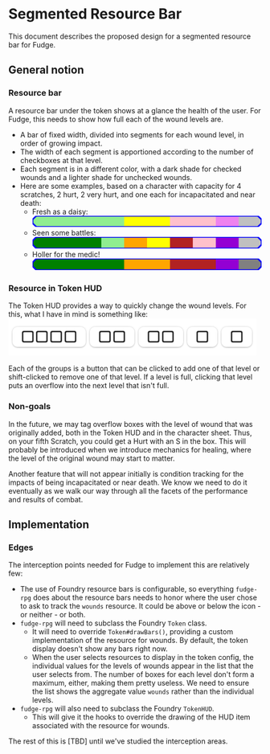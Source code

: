 # Segmented Resource Bar
This document describes the proposed design for a segmented resource bar for Fudge.

## General notion

### Resource bar
A resource bar under the token shows at a glance the health of the user. For Fudge, this needs to show how full each of the wound levels are. 

* A bar of fixed width, divided into segments for each wound level, in order of growing impact.
* The width of each segment is apportioned according to the number of checkboxes at that level.
* Each segment is in a different color, with a dark shade for checked wounds and a lighter shade for unchecked wounds.
* Here are some examples, based on a character with capacity for 4 scratches, 2 hurt, 2 very hurt, and one each for incapacitated and near death:
  * Fresh as a daisy: ![Segmented resource bar - full up](figures/segmented-fullup.svg)
  * Seen some battles: ![Segmented resource bar - mixed](figures/segmented-mixed.svg)
  * Holler for the medic! ![Segmented resource bar - ruh-roh](figures/segmented-ruh-roh.svg)

### Resource in Token HUD

The Token HUD provides a way to quickly change the wound levels. For this, what I have in mind is something like:
![Wound Boxes in HUD](figures/hud-boxes.png)

Each of the groups is a button that can be clicked to add one of that level or shift-clicked to remove one of that level. If a level is full, clicking that level puts an overflow into the next level that isn't full. 

### Non-goals

In the future, we may tag overflow boxes with the level of wound that was originally added, both in the Token HUD and in the character sheet. Thus, on your fifth Scratch, you could get a Hurt with an S in the box. This will probably be introduced when we introduce mechanics for healing, where the level of the original wound may start to matter.

Another feature that will not appear initially is condition tracking for the impacts of being incapacitated or near death. We know we need to do it eventually as we walk our way through all the facets of the performance and results of combat.

## Implementation

### Edges
The interception points needed for Fudge to implement this are relatively few:
* The use of Foundry resource bars is configurable, so everything `fudge-rpg` does about the resource bars needs to honor where the user chose to ask to track the `wounds` resource. It could be above or below the icon - or neither - or both.
* `fudge-rpg` will need to subclass the Foundry `Token` class. 
  * It will need to override `Token#drawBars()`, providing a custom implementation of the resource for wounds. By default, the token display doesn't show any bars right now.
  * When the user selects resources to display in the token config, the individual values for the levels of wounds appear in the list that the user selects from. The number of boxes for each level don't form a maximum, either, making them pretty useless. We need to ensure the list shows the aggregate value `wounds` rather than the individual levels.
* `fudge-rpg` will also need to subclass the Foundry `TokenHUD`.
  * This will give it the hooks to override the drawing of the HUD item associated with the resource for wounds.


The rest of this is [TBD] until we've studied the interception areas.